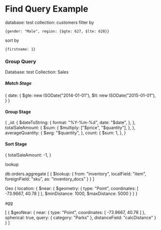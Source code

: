 # Find Query Example
database: test
collection: customers
filter by
```
{gender: "Male", region: {$gte: 627, $lte: 628}}
```

sort by
```
{firstname: 1}
```


### Group Query
Database: test
Collection: Sales

##### Match Stage
{
  date: {
    $gte: new ISODate("2014-01-01"),
    $lt: new ISODate("2015-01-01"),
  }
}

#### Group Stage
{
  _id: {
    $dateToString: {
      format: "%Y-%m-%d",
      date: "$date",
    },
  },
  totalSaleAmount: {
    $sum: {
      $multiply: ["$price", "$quantity"],
    },
  },
  averageQuantity: {
    $avg: "$quantity",
  },
  count: {
    $sum: 1,
  },
}

#### Sort Stage
{
  totalSaleAmount: -1,
}


lookup

db.orders.aggregate
[
   {
     $lookup:
       {
         from: "inventory",
         localField: "item",
         foreignField: "sku",
         as: "inventory_docs"
       }
  }
]



Geo
{
 location:
   { $near:
      {
        $geometry: { type: "Point",  coordinates: [ -73.9667, 40.78 ] },
        $minDistance: 1000,
        $maxDistance: 5000
      }
   }
}


agg

[
   {
      $geoNear: {
         near: { type: "Point", coordinates: [ -73.9667, 40.78 ] },
         spherical: true,
         query: { category: "Parks" },
         distanceField: "calcDistance"
      }
   }
]
